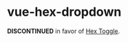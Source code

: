 # vue-hex-dropdown

**DISCONTINUED** in favor of [Hex Toggle](https://github.com/LionsMouthDigital/vue-hex-toggle).
